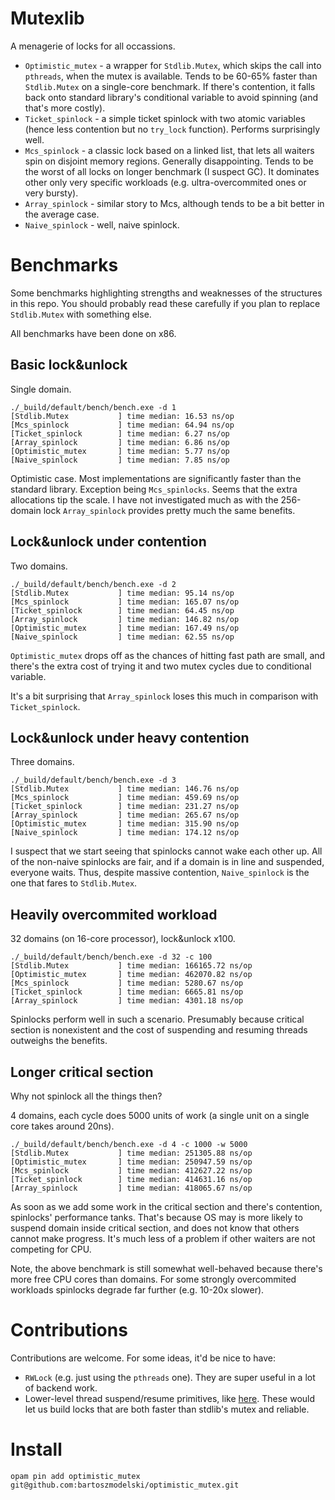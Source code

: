 # Mutexlib

A menagerie of locks for all occassions.

- `Optimistic_mutex` - a wrapper for `Stdlib.Mutex`, which skips the call into
  `pthreads`, when the mutex is available. Tends to be 60-65% faster than
  `Stdlib.Mutex` on a single-core benchmark. If there's contention, it falls
  back onto standard library's conditional variable to avoid spinning (and
  that's more costly).
- `Ticket_spinlock` - a simple ticket spinlock with two atomic variables (hence
  less contention but no `try_lock` function). Performs surprisingly well.
- `Mcs_spinlock` - a classic lock based on a linked list, that lets all waiters
  spin on disjoint memory regions. Generally disappointing. Tends to be the
  worst of all locks on longer benchmark (I suspect GC). It dominates other only
  very specific workloads (e.g. ultra-overcommited ones or very bursty).
- `Array_spinlock` - similar story to Mcs, although tends to be a bit better in
  the average case.
- `Naive_spinlock` - well, naive spinlock.

# Benchmarks

Some benchmarks highlighting strengths and weaknesses of the structures in this
repo. You should probably read these carefully if you plan to replace
`Stdlib.Mutex` with something else.

All benchmarks have been done on x86.

## Basic lock&unlock

Single domain.

```
./_build/default/bench/bench.exe -d 1
[Stdlib.Mutex           ] time median: 16.53 ns/op
[Mcs_spinlock           ] time median: 64.94 ns/op
[Ticket_spinlock        ] time median: 6.27 ns/op
[Array_spinlock         ] time median: 6.86 ns/op
[Optimistic_mutex       ] time median: 5.77 ns/op
[Naive_spinlock         ] time median: 7.85 ns/op
```

Optimistic case. Most implementations are significantly faster than the standard
library. Exception being `Mcs_spinlocks`. Seems that the extra allocations tip
the scale. I have not investigated much as with the 256-domain lock
`Array_spinlock` provides pretty much the same benefits.

## Lock&unlock under contention

Two domains.

```
./_build/default/bench/bench.exe -d 2
[Stdlib.Mutex           ] time median: 95.14 ns/op
[Mcs_spinlock           ] time median: 165.07 ns/op
[Ticket_spinlock        ] time median: 64.45 ns/op
[Array_spinlock         ] time median: 146.82 ns/op
[Optimistic_mutex       ] time median: 167.49 ns/op
[Naive_spinlock         ] time median: 62.55 ns/op
```

`Optimistic_mutex` drops off as the chances of hitting fast path are small, and
there's the extra cost of trying it and two mutex cycles due to conditional
variable.

It's a bit surprising that `Array_spinlock` loses this much in comparison with
`Ticket_spinlock`.

## Lock&unlock under heavy contention

Three domains.

```
./_build/default/bench/bench.exe -d 3
[Stdlib.Mutex           ] time median: 146.76 ns/op
[Mcs_spinlock           ] time median: 459.69 ns/op
[Ticket_spinlock        ] time median: 231.27 ns/op
[Array_spinlock         ] time median: 265.67 ns/op
[Optimistic_mutex       ] time median: 315.90 ns/op
[Naive_spinlock         ] time median: 174.12 ns/op
```

I suspect that we start seeing that spinlocks cannot wake each other up. All of
the non-naive spinlocks are fair, and if a domain is in line and suspended,
everyone waits. Thus, despite massive contention, `Naive_spinlock` is the one
that fares to `Stdlib.Mutex`.

## Heavily overcommited workload

32 domains (on 16-core processor), lock&unlock x100.

```
./_build/default/bench/bench.exe -d 32 -c 100
[Stdlib.Mutex           ] time median: 166165.72 ns/op
[Optimistic_mutex       ] time median: 462070.82 ns/op
[Mcs_spinlock           ] time median: 5280.67 ns/op
[Ticket_spinlock        ] time median: 6665.81 ns/op
[Array_spinlock         ] time median: 4301.18 ns/op
```

Spinlocks perform well in such a scenario. Presumably because critical section
is nonexistent and the cost of suspending and resuming threads outweighs the
benefits.

## Longer critical section

Why not spinlock all the things then?

4 domains, each cycle does 5000 units of work (a single unit on a single core
takes around 20ns).

```
./_build/default/bench/bench.exe -d 4 -c 1000 -w 5000
[Stdlib.Mutex           ] time median: 251305.88 ns/op
[Optimistic_mutex       ] time median: 250947.59 ns/op
[Mcs_spinlock           ] time median: 412627.22 ns/op
[Ticket_spinlock        ] time median: 414631.16 ns/op
[Array_spinlock         ] time median: 418065.67 ns/op
```

As soon as we add some work in the critical section and there's contention,
spinlocks' performance tanks. That's because OS may is more likely to suspend
domain inside critical section, and does not know that others cannot make
progress. It's much less of a problem if other waiters are not competing for
CPU.

Note, the above benchmark is still somewhat well-behaved because there's more
free CPU cores than domains. For some strongly overcommited workloads spinlocks
degrade far further (e.g. 10-20x slower).

# Contributions

Contributions are welcome. For some ideas, it'd be nice to have:

- `RWLock` (e.g. just using the `pthreads` one). They are super useful in a lot
  of backend work.
- Lower-level thread suspend/resume primitives, like
  [here](https://github.com/pitdicker/valet_parking). These would let us build
  locks that are both faster than stdlib's mutex and reliable.

# Install

`opam pin add optimistic_mutex git@github.com:bartoszmodelski/optimistic_mutex.git`
